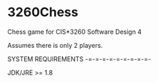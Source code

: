 3260Chess
=========

Chess game for CIS*3260 Software Design 4

Assumes there is only 2 players.


SYSTEM REQUIREMENTS
-=-=-=-=-=-=-=-=-=-

JDK/JRE >= 1.8
